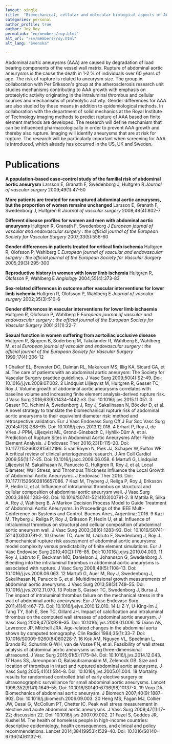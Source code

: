 ```yaml
---
layout: single
title:  "Biomechanical, cellular and molecular biological aspects of Abdominal Aortic Aneurysms"
categories: personal
author_profile: true
author: Joy Roy
permalink: "en/members/roy.html"
alt_url: "/sv/members/roy.html"
alt_lang: "Svenska"

---
```



Abdominal aortic aneurysms (AAA) are caused by degradation of load bearing components of the vessel wall matrix. Rupture of abdominal aortic aneurysms is the cause the death in 1‐2 % of individuals over 60 years of age. The risk of rupture is related to aneurysm size. The group in collaboration with Per Eriksson's group at the atherosclerosis research unit studies mechanisms contributing to AAA growth with emphasis on proteolytic activity originating in the intraluminal thrombus and cellular sources and mechanisms of proteolytic activity. Gender differences for AAA are also studied by these means in addition to epidemiological methods. In collaboration with the department of solid mechanics at the Royal Institute of Technology imaging methods to predict rupture of AAA based on finite element methods are developed. The research will define mechanism that can be influenced pharmacologically in order to prevent AAA growth and thereby also rupture. Imaging will identify aneurysms that are at risk for rupture. The research will be particularly important when screening for AAA is introduced, which already has occurred in the US, UK and Sweden.



# Publications
**A population-based case-control study of the familial risk of abdominal aortic aneurysm**
Larsson E, Granath F, Swedenborg J, Hultgren R
*Journal of vascular surgery* 2009;49(1):47-50

**More patients are treated for nonruptured abdominal aortic aneurysms, but the proportion of women remains unchanged**
Larsson E, Granath F, Swedenborg J, Hultgren R
*Journal of vascular surgery* 2008;48(4):802-7

**Different disease profiles for women and men with abdominal aortic aneurysms**
Hultgren R, Granath F, Swedenborg J
*European journal of vascular and endovascular surgery : the official journal of the European Society for Vascular Surgery* 2007;33(5):556-60

**Gender differences in patients treated for critical limb ischemia**
Hultgren R, Olofsson P, Wahlberg E
*European journal of vascular and endovascular surgery : the official journal of the European Society for Vascular Surgery* 2005;29(3):295-300

**Reproductive history in women with lower limb ischemia**
Hultgren R, Olofsson P, Wahlberg E
*Angiology* 2004;55(4):373-83

**Sex-related differences in outcome after vascular interventions for lower limb ischemia**
Hultgren R, Olofsson P, Wahlberg E
*Journal of vascular surgery* 2002;35(3):510-6

**Gender differences in vascular interventions for lower limb ischaemia**
Hultgren R, Olofsson P, Wahlberg E
*European journal of vascular and endovascular surgery : the official journal of the European Society for Vascular Surgery* 2001;21(1):22-7

**Sexual function in women suffering from aortoiliac occlusive disease**
Hultgren R, Sjogren B, Soderberg M, Takolander R, Wahlberg E, Wahlberg M, et al
*European journal of vascular and endovascular surgery : the official journal of the European Society for Vascular Surgery* 1999;17(4):306-12

<!--
sidebar:
  - title: "Joy Roy"
    image: http://ki.se/sites/default/files/styles/profile/public/profile/joy-roy300.jpg
    image_alt: "image"
    text: "Telefon:	851779355,
    Enhet:	Kärlkirurgi,
    E-post:	Joy.Roy@ki.se"
    -->

1 Chaikof EL, Brewster DC, Dalman RL, Makaroun MS, Illig KA, Sicard GA, et al. The care of patients with an abdominal aortic aneurysm: The Society for Vascular Surgery practice guidelines. J Vasc Surg 2009;50(4):S2–49. Doi: 10.1016/j.jvs.2009.07.002.
2 Lindquist Liljeqvist M, Hultgren R, Gasser TC, Roy J. Volume growth of abdominal aortic aneurysms correlates with baseline volume and increasing finite element analysis-derived rupture risk. J Vasc Surg 2016;63(6):1434–1442.e3. Doi: 10.1016/j.jvs.2015.11.051.
3 Gasser TC, Nchimi A, Swedenborg J, Roy J, Sakalihasan N, Böckler D, et al. A novel strategy to translate the biomechanical rupture risk of abdominal aortic aneurysms to their equivalent diameter risk: method and retrospective validation. Eur J Vasc Endovasc Surg Off J Eur Soc Vasc Surg 2014;47(3):288–95. Doi: 10.1016/j.ejvs.2013.12.018.
4 Erhart P, Roy J, de Vries J-PPM, Liljeqvist ML, Grond-Ginsbach C, Hyhlik-Dürr A, et al. Prediction of Rupture Sites in Abdominal Aortic Aneurysms After Finite Element Analysis. J Endovasc Ther 2016;23(1):115–20. Doi: 10.1177/1526602815612196.
5 van Royen N, Piek JJ, Schaper W, Fulton WF. A critical review of clinical arteriogenesis research. J Am Coll Cardiol 2009;55(1):17–25. Doi: 10.1016/j.jacc.2009.06.058.
6 Martufi G, Lindquist Liljeqvist M, Sakalihasan N, Panuccio G, Hultgren R, Roy J, et al. Local Diameter, Wall Stress, and Thrombus Thickness Influence the Local Growth of Abdominal Aortic Aneurysms. J Endovasc Ther 2016. Doi: 10.1177/1526602816657086.
7 Kazi M, Thyberg J, Religa P, Roy J, Eriksson P, Hedin U, et al. Influence of intraluminal thrombus on structural and cellular composition of abdominal aortic aneurysm wall. J Vasc Surg 2003;38(6):1283–92. Doi: 10.1016/S0741-5214(03)00791-2.
8 Mattila R, Siika A, Roy J, Wahlberg B. A Markov Decision Process Model to Guide Treatment of Abdominal Aortic Aneurysms. In Proceedings of the IEEE Multi-Conference on Systems and Control. Buenos Aires, Argentina; 2016.
9 Kazi M, Thyberg J, Religa P, Roy J, Eriksson P, Hedin U, et al. Influence of intraluminal thrombus on structural and cellular composition of abdominal aortic aneurysm wall. J Vasc Surg 2003;38(6):1283–92. Doi: 10.1016/S0741-5214(03)00791-2.
10 Gasser TC, Auer M, Labruto F, Swedenborg J, Roy J. Biomechanical rupture risk assessment of abdominal aortic aneurysms: model complexity versus predictability of finite element simulations. Eur J Vasc Endovasc Surg 2010;40(2):176–85. Doi: 10.1016/j.ejvs.2010.04.003.
11 Roy J, Labruto F, Beckman MO, Danielson J, Johansson G, Swedenborg J. Bleeding into the intraluminal thrombus in abdominal aortic aneurysms is associated with rupture. J Vasc Surg 2008;48(5):1108–13. Doi: 10.1016/j.jvs.2008.06.063.
12 Martufi G, Auer M, Roy J, Swedenborg J, Sakalihasan N, Panuccio G, et al. Multidimensional growth measurements of abdominal aortic aneurysms. J Vasc Surg 2013;58(3):748–55. Doi: 10.1016/j.jvs.2012.11.070.
13 Polzer S, Gasser TC, Swedenborg J, Bursa J. The impact of intraluminal thrombus failure on the mechanical stress in the wall of abdominal aortic aneurysms. Eur J Vasc Endovasc Surg 2011;41(4):467–73. Doi: 10.1016/j.ejvs.2010.12.010.
14 Li Z-Y, U-King-Im J, Tang TY, Soh E, See TC, Gillard JH. Impact of calcification and intraluminal thrombus on the computed wall stresses of abdominal aortic aneurysm. J Vasc Surg 2008;47(5):928–35. Doi: 10.1016/j.jvs.2008.01.006.
15 Dixon AK, Lawrence JP, Mitchell JRA. Age-related changes in the abdominal aorta shown by computed tomography. Clin Radiol 1984;35(1):33–7. Doi: 10.1016/S0009-9260(84)80228-7.
16 Kok AM, Nguyen VL, Speelman L, Brands PJ, Schurink G-WH, van de Vosse FN, et al. Feasibility of wall stress analysis of abdominal aortic aneurysms using three-dimensional ultrasound. J Vasc Surg 2015;61(5):1175–84. Doi: 10.1016/j.jvs.2014.12.043.
17 Hans SS, Jareunpoon O, Balasubramaniam M, Zelenock GB. Size and location of thrombus in intact and ruptured abdominal aortic aneurysms. J Vasc Surg 2005;41(4):584–8. Doi: 10.1016/j.jvs.2005.01.004.
18 Mortality results for randomised controlled trial of early elective surgery or ultrasonographic surveillance for small abdominal aortic aneurysms. Lancet 1998;352(9141):1649–55. Doi: 10.1016/S0140-6736(98)10137-X.
19 Vorp DA. Biomechanics of abdominal aortic aneurysm. J Biomech 2007;40(9):1887–902. Doi: 10.1016/j.jbiomech.2006.09.003.
20 Heng MS, Fagan MJ, Collier JW, Desai G, McCollum PT, Chetter IC. Peak wall stress measurement in elective and acute abdominal aortic aneurysms. J Vasc Surg 2008;47(1):17–22; discussion 22. Doi: 10.1016/j.jvs.2007.09.002.
21 Fazel S, Geddes JR, Kushel M. The health of homeless people in high-income countries: descriptive epidemiology, health consequences, and clinical and policy recommendations. Lancet 2014;384(9953):1529–40. Doi: 10.1016/S0140-6736(14)61132-6.
